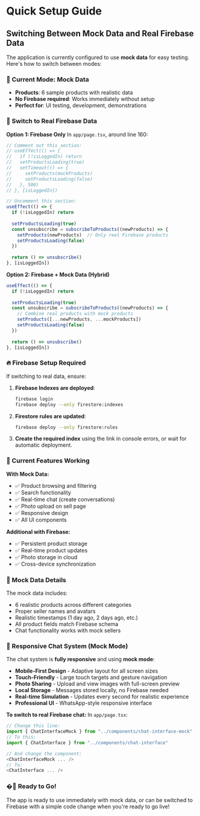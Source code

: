 # Quick Setup Guide

## Switching Between Mock Data and Real Firebase Data

The application is currently configured to use **mock data** for easy testing. Here's how to switch between modes:

### 🧪 Current Mode: Mock Data
- **Products**: 6 sample products with realistic data
- **No Firebase required**: Works immediately without setup
- **Perfect for**: UI testing, development, demonstrations

### 🔄 Switch to Real Firebase Data

**Option 1: Firebase Only**
In `app/page.tsx`, around line 160:

```typescript
// Comment out this section:
// useEffect(() => {
//   if (!isLoggedIn) return
//   setProductsLoading(true)
//   setTimeout(() => {
//     setProducts(mockProducts)
//     setProductsLoading(false)
//   }, 500)
// }, [isLoggedIn])

// Uncomment this section:
useEffect(() => {
  if (!isLoggedIn) return
  
  setProductsLoading(true)
  const unsubscribe = subscribeToProducts((newProducts) => {
    setProducts(newProducts)  // Only real Firebase products
    setProductsLoading(false)
  })
  
  return () => unsubscribe()
}, [isLoggedIn])
```

**Option 2: Firebase + Mock Data (Hybrid)**
```typescript
useEffect(() => {
  if (!isLoggedIn) return
  
  setProductsLoading(true)
  const unsubscribe = subscribeToProducts((newProducts) => {
    // Combine real products with mock products
    setProducts([...newProducts, ...mockProducts])
    setProductsLoading(false)
  })
  
  return () => unsubscribe()
}, [isLoggedIn])
```

### 🔥 Firebase Setup Required

If switching to real data, ensure:

1. **Firebase Indexes are deployed**:
   ```bash
   firebase login
   firebase deploy --only firestore:indexes
   ```

2. **Firestore rules are updated**:
   ```bash
   firebase deploy --only firestore:rules
   ```

3. **Create the required index** using the link in console errors, or wait for automatic deployment.

### 🎯 Current Features Working

**With Mock Data:**
- ✅ Product browsing and filtering
- ✅ Search functionality  
- ✅ Real-time chat (create conversations)
- ✅ Photo upload on sell page
- ✅ Responsive design
- ✅ All UI components

**Additional with Firebase:**
- ✅ Persistent product storage
- ✅ Real-time product updates
- ✅ Photo storage in cloud
- ✅ Cross-device synchronization

### 📝 Mock Data Details

The mock data includes:
- 6 realistic products across different categories
- Proper seller names and avatars
- Realistic timestamps (1 day ago, 2 days ago, etc.)
- All product fields match Firebase schema
- Chat functionality works with mock sellers

### 💬 Responsive Chat System (Mock Mode)

The chat system is **fully responsive** and using **mock mode**:
- **Mobile-First Design** - Adaptive layout for all screen sizes
- **Touch-Friendly** - Large touch targets and gesture navigation  
- **Photo Sharing** - Upload and view images with full-screen preview
- **Local Storage** - Messages stored locally, no Firebase needed
- **Real-time Simulation** - Updates every second for realistic experience
- **Professional UI** - WhatsApp-style responsive interface

**To switch to real Firebase chat:**
In `app/page.tsx`:
```typescript
// Change this line:
import { ChatInterfaceMock } from "../components/chat-interface-mock"
// To this:
import { ChatInterface } from "../components/chat-interface"

// And change the component:
<ChatInterfaceMock ... />
// To:
<ChatInterface ... />
```

### �🚀 Ready to Go!

The app is ready to use immediately with mock data, or can be switched to Firebase with a simple code change when you're ready to go live!
